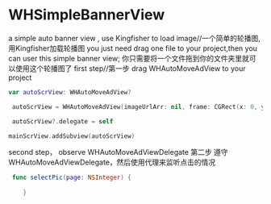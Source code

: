 # WHSimpleBannerView
a simple auto banner view , use Kingfisher to load image//一个简单的轮播图, 用Kingfisher加载轮播图
you just need drag one file to your project,then you can user this simple banner view;
你只需要将一个文件拖到你的文件夹里就可以使用这个轮播图了
first step//第一步
drag WHAutoMoveAdView to your project
```Swift
var autoScrView: WHAutoMoveAdView?

 autoScrView = WHAutoMoveAdView(imageUrlArr: nil, frame: CGRect(x: 0, y: 0, width: view.frame.size.width, height: 200), placeHolder: UIImage.init(named: "store_00")!)

 autoScrView?.delegate = self

mainScrView.addSubview(autoScrView)
```

second step， observe WHAutoMoveAdViewDelegate
第二步  遵守WHAutoMoveAdViewDelegate，然后使用代理来监听点击的情况
```Swift
 func selectPic(page: NSInteger) {
        
    }

```
